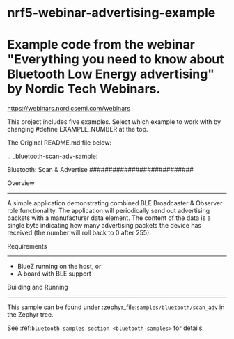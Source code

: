 # nrf5-webinar-advertising-example

# Example code from the webinar "Everything you need to know about Bluetooth Low Energy advertising" by Nordic Tech Webinars.

https://webinars.nordicsemi.com/webinars 

This project includes five examples. Select which example to work with by changing #define EXAMPLE_NUMBER at the top. 

The Original README.md file below:

.. _bluetooth-scan-adv-sample:

Bluetooth: Scan & Advertise
###########################

Overview
********

A simple application demonstrating combined BLE Broadcaster & Observer
role functionality. The application will periodically send out
advertising packets with a manufacturer data element. The content of the
data is a single byte indicating how many advertising packets the device
has received (the number will roll back to 0 after 255).

Requirements
************

* BlueZ running on the host, or
* A board with BLE support

Building and Running
********************

This sample can be found under :zephyr_file:`samples/bluetooth/scan_adv` in the
Zephyr tree.

See :ref:`bluetooth samples section <bluetooth-samples>` for details.
